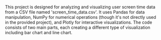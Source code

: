 This project is designed for analyzing and visualizing user screen time data from a CSV file named 'screen_time_data.csv'. It uses Pandas for data manipulation, NumPy for numerical operations (though it's not directly used in the provided project), and Plotly for interactive visualizations. The code consists of two main parts, each creating a different type of visualization including bar chart and line chart.
